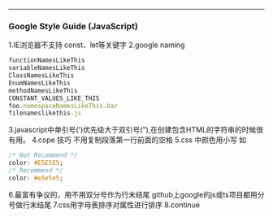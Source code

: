 <!--
 * @Author: Richard Chiang
 * @Date: 2019-12-05 14:53:11
 * @LastEditrors: Richard Chiang
 * @LastEditTime: 2019-12-05 17:29:47
 * @Description: 
 * @Email: 19875991227@163.com
 -->

---
### Google Style Guide (JavaScript)
1.IE浏览器不支持 const、let等关键字
2.google naming
```js
functionNamesLikeThis
variableNamesLikeThis
ClassNamesLikeThis
EnumNamesLikeThis
methodNamesLikeThis
CONSTANT_VALUES_LIKE_THIS
foo.namespaceNamesLikeThis.bar
filenameslikethis.js
```
3.javascript中单引号(')优先级大于双引号("),在创建包含HTML的字符串的时候很有用。
4.cope 技巧 不用复制段落第一行前面的空格
5.css 中颜色用小写 如
```css
/* Not Recommend */
color: #E5E5E5;
/* Recommend */
color: #e5e5e5;
```
6.最富有争议的，用不用双分号作为行末结尾
github上google的js或ts项目都用分号做行末结尾
7.css用字母表排序对属性进行排序
8.continue
